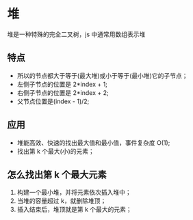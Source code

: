 # 堆

堆是一种特殊的完全二叉树，js 中通常用数组表示堆

## 特点

- 所以的节点都大于等于(最大堆)或小于等于(最小堆)它的子节点；
- 左侧子节点的位置是 2\*index + 1;
- 右侧子节点的位置是 2\*index + 2;
- 父节点位置是(index - 1)/2;

## 应用

- 堆能高效、快速的找出最大值和最小值，事件复杂度 O(1);
- 找出第 k 个最大(小)的元素；

## 怎么找出第 k 个最大元素

1. 构建一个最小堆，并将元素依次插入堆中；
2. 当堆的容量超过 k，就删除堆顶；
3. 插入结束后，堆顶就是第 k 个最大的元素；
